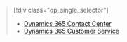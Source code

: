 > [!div class="op_single_selector"]
> - [Dynamics 365 Contact Center](../)
> - [Dynamics 365 Customer Service](/dynamics365/customer-service/)